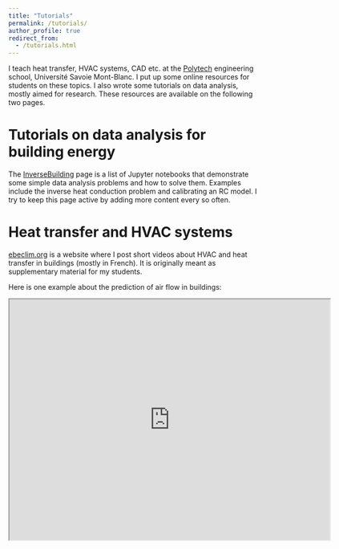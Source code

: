 ```yaml
---
title: "Tutorials"
permalink: /tutorials/
author_profile: true
redirect_from:
  - /tutorials.html
---
```


I teach heat transfer, HVAC systems, CAD etc. at the [Polytech](https://www.polytech.univ-smb.fr/) engineering school, Université Savoie Mont-Blanc. I put up some online resources for students on these topics. I also wrote some tutorials on data analysis, mostly aimed for research. These resources are available on the following two pages.

# Tutorials on data analysis for building energy

The [InverseBuilding](https://srouchier.github.io/InverseBuilding/) page is a list of Jupyter notebooks that demonstrate some simple data analysis problems and how to solve them. Examples include the inverse heat conduction problem and calibrating an RC model. I try to keep this page active by adding more content every so often.

# Heat transfer and HVAC systems

[ebeclim.org](http://ebeclim.org/) is a website where I post short videos about HVAC and heat transfer in buildings (mostly in French). It is originally meant as supplementary material for my students.

Here is one example about the prediction of air flow in buildings:

<iframe src="https://player.vimeo.com/video/142891349?color=ff9933&portrait=0" width="640" height="480" frameborder="1" webkitallowfullscreen mozallowfullscreen allowfullscreen></iframe>

